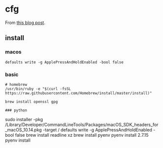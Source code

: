 # cfg
From [this blog post](https://www.atlassian.com/git/tutorials/dotfiles).

## install

### macos
```
defaults write -g ApplePressAndHoldEnabled -bool false
```

### basic
```
# homebrew
/usr/bin/ruby -e "$(curl -fsSL https://raw.githubusercontent.com/Homebrew/install/master/install)"

brew install openssl gpg

### python
```
sudo installer -pkg /Library/Developer/CommandLineTools/Packages/macOS_SDK_headers_for_macOS_10.14.pkg -target /
 defaults write -g ApplePressAndHoldEnabled -bool false
brew install readline xz
brew install pyenv
pyenv install 2.7.15
pyenv install
```
